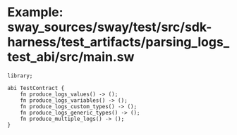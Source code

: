 # Example: sway_sources/sway/test/src/sdk-harness/test_artifacts/parsing_logs_test_abi/src/main.sw

```sway
library;

abi TestContract {
    fn produce_logs_values() -> ();
    fn produce_logs_variables() -> ();
    fn produce_logs_custom_types() -> ();
    fn produce_logs_generic_types() -> ();
    fn produce_multiple_logs() -> ();
}

```
